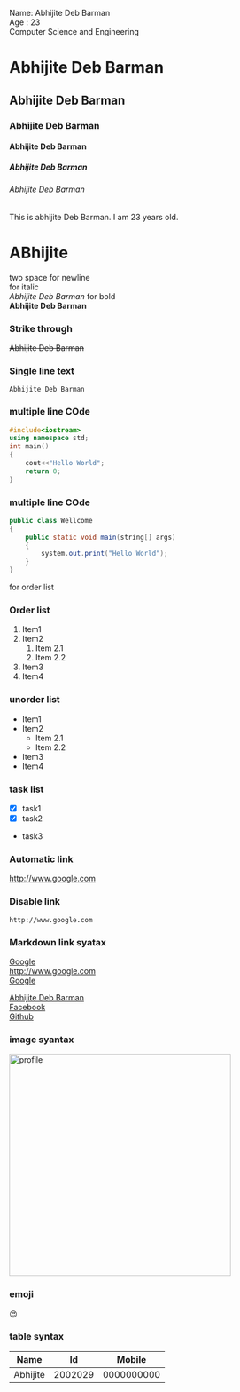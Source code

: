 <!-- Markdown Coment -->

Name: Abhijite Deb Barman <br/>
Age : 23<br/>
Computer Science and Engineering<br/>

## <!-- horizontal rule -->

<!-- --- -->

<!-- h1 and added underscore  -->

# Abhijite Deb Barman<br/>

<!-- h2 -->

## Abhijite Deb Barman<br/>

<!-- h3 -->

### Abhijite Deb Barman<br/>

<!-- h4 -->

#### Abhijite Deb Barman<br/>

<!-- h5 -->

##### Abhijite Deb Barman<br/>

<!-- h6 -->

###### Abhijite Deb Barman<br/>

This is abhijite Deb Barman. I am 23 years old.

# ABhijite
two space for newline  
for italic  
_Abhijite Deb Barman_
for bold  
__Abhijite Deb Barman__
### Strike through  
~~Abhijite Deb Barman~~  
### Single line text
`Abhijite Deb Barman`  

  
### multiple line COde
```c++
#include<iostream>
using namespace std;
int main()
{
    cout<<"Hello World";
    return 0;
}

```
### multiple line COde
```java
public class Wellcome
{
    public static void main(string[] args)
    {
        system.out.print("Hello World");
    }
}
```
for order list  
### Order list
1. Item1
2. Item2
    1. Item 2.1
    2. Item 2.2
3. Item3
4. Item4  
### unorder list
- Item1
- Item2
    - Item 2.1
    - Item 2.2
- Item3
- Item4  
### task list
- [x] task1
- [x] task2
-  task3  
### Automatic link
http://www.google.com  
### Disable link
`http://www.google.com`  
### Markdown link syatax
[Google](www.google.com)  
http://www.google.com  
[Google]()  

[Abhijite Deb Barman][Abhijitelink]  
[Facebook][facebooklink]  
[Github][githublink]  

[Abhijitelink]: http://www.abhijite.com  
[facebooklink]: http://www.abhijite.com    
[githublink]: http://www.abhijite.com  

### image syantax  
<img src="https://upload.wikimedia.org/wikipedia/commons/a/a5/About.me_icon.jpg" width="400" title="profile">  

### emoji
😍

### table syntax
|Name | Id| Mobile|  
|----|----|----|
Abhijite|2002029 |0000000000|


